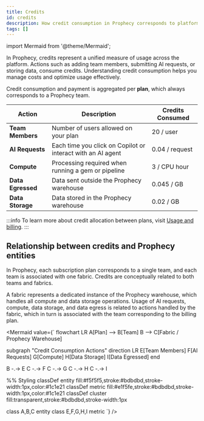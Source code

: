 ```yaml
---
title: Credits
id: credits
description: How credit consumption in Prophecy corresponds to platform usage
tags: []
---
```


import Mermaid from '@theme/Mermaid';

In Prophecy, credits represent a unified measure of usage across the platform. Actions such as adding team members, submitting AI requests, or storing data, consume credits. Understanding credit consumption helps you manage costs and optimize usage effectively.

Credit consumption and payment is aggregated per **plan**, which always corresponds to a Prophecy team.

| Action            | Description                                                 | Credits Consumed |
| ----------------- | ----------------------------------------------------------- | ---------------- |
| **Team Members**  | Number of users allowed on your plan                        | 20 / user        |
| **AI Requests**   | Each time you click on Copilot or interact with an AI agent | 0.04 / request   |
| **Compute**       | Processing required when running a gem or pipeline          | 3 / CPU hour     |
| **Data Egressed** | Data sent outside the Prophecy warehouse                    | 0.045 / GB       |
| **Data Storage**  | Data stored in the Prophecy warehouse                       | 0.02 / GB        |

:::info
To learn more about credit allocation between plans, visit [Usage and billing](/administration/usage-billing/).
:::

## Relationship between credits and Prophecy entities

In Prophecy, each subscription plan corresponds to a single team, and each team is associated with one fabric. Credits are conceptually related to both teams and fabrics.

A fabric represents a dedicated instance of the Prophecy warehouse, which handles all compute and data storage operations. Usage of AI requests, compute, data storage, and data egress is related to actions handled by the fabric, which in turn is associated with the team corresponding to the billing plan.

<Mermaid
value={`
flowchart LR
A[Plan] --> B[Team]
B --> C[Fabric / Prophecy Warehouse]

subgraph "Credit Consumption Actions"
direction LR
E[Team Members]
F[AI Requests]
G[Compute]
H[Data Storage]
I[Data Egressed]
end

B -.-> E
C -.-> F
C -.-> G
C -.-> H
C -.-> I

%% Styling
classDef entity fill:#f5f5f5,stroke:#bdbdbd,stroke-width:1px,color:#1c1e21
classDef metric fill:#e1f5fe,stroke:#bdbdbd,stroke-width:1px,color:#1c1e21
classDef cluster fill:transparent,stroke:#bdbdbd,stroke-width:1px

class A,B,C entity
class E,F,G,H,I metric
`}
/>
